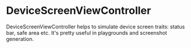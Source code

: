 # DeviceScreenViewController
DeviceScreenViewController helps to simulate device screen traits: status bar, safe area etc. It's pretty useful in playgrounds and screenshot generation.
